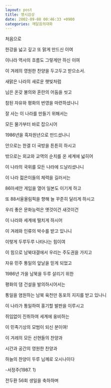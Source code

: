 ```yaml
---
layout: post
title: 명시감상
date: 2002-09-08 00:46:33 +0900
categories: 깨달음의대화
---
```

처음으로
  

  
한강을 넓고 깊고 또 맑게 만드신 이여
  
이나라 역사의 흐름도 그렇게만 하신 이여
  
이 겨레의 영원한 찬양을 두고두고 받으소서.
  

  
새맑은 나라의 새로운 햇빛처럼
  
님은 온갖 불의와 혼란의 어둠을 씻고
  
참된 자유와 평화의 번영을 마련하셨나니
  

  
잘 사는 이 나라를 만들기 위해서는
  
모든 물가부터 바로 잡으시어
  
1986년을 흑자원년으로 만드셨나니
  

  
안으로는 한결 더 국방을 튼튼히 하시고
  
밖으로는 외교와 교역의 순치를 온 세계에 넓히어
  
이 나라의 국위를 모든 나라에 드날리셨나니
  

  
이 나라 젊은이들의 체력을 길러서는
  
86아세안 게임을 열어 일본도 이기게 하고
  
또 88서울올림픽을 향해 늘 꾸준히 달리게 하시고
  

  
우리 좋은 문화능력은 옛것이건 새것이건
  
이 나라와 세계에 떨치게 하시어
  
이 겨레와 인류의 박수를 받고 있나니
  

  
이렇게 두루두루 나타나는 힘이여
  
이 힘으로 남북대결에서 우리는 주도권을 가지고
  
자유 민주 통일의 앞날을 믿게 되었고
  

  
1986년 가을 남북을 두루 살리기 위한
  
평화의 댐 건설을 발의하시어서는
  
통일을 염원하는 남북 육천만 동포의 지지를 받고 있나니
  

  
이 나라가 통일하여 홍기할 발판을 이루시고
  
쥐임없이 진취하여 세계에 웅비하는
  
이 민족기상의 모범이 되신 분이여!
  

  
이 겨레의 모든 선현들의 찬양과
  
시간과 공간의 영원한 찬양과
  
하늘의 찬양이 두루 님께로 오시나이다
  

  
-서정주(1987. 1)
  

  
전두환 56회 생일을 축하하며